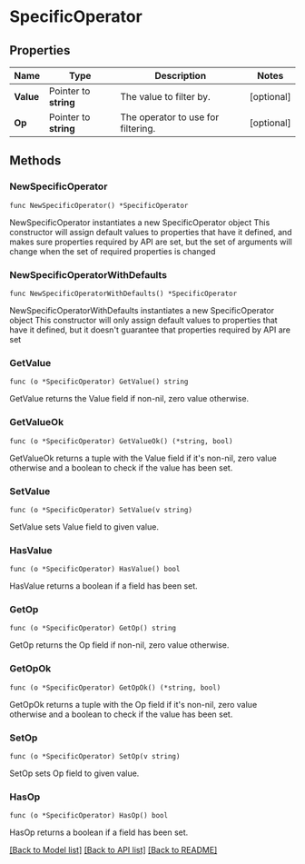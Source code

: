 # SpecificOperator

## Properties

Name | Type | Description | Notes
------------ | ------------- | ------------- | -------------
**Value** | Pointer to **string** | The value to filter by. | [optional] 
**Op** | Pointer to **string** | The operator to use for filtering. | [optional] 

## Methods

### NewSpecificOperator

`func NewSpecificOperator() *SpecificOperator`

NewSpecificOperator instantiates a new SpecificOperator object
This constructor will assign default values to properties that have it defined,
and makes sure properties required by API are set, but the set of arguments
will change when the set of required properties is changed

### NewSpecificOperatorWithDefaults

`func NewSpecificOperatorWithDefaults() *SpecificOperator`

NewSpecificOperatorWithDefaults instantiates a new SpecificOperator object
This constructor will only assign default values to properties that have it defined,
but it doesn't guarantee that properties required by API are set

### GetValue

`func (o *SpecificOperator) GetValue() string`

GetValue returns the Value field if non-nil, zero value otherwise.

### GetValueOk

`func (o *SpecificOperator) GetValueOk() (*string, bool)`

GetValueOk returns a tuple with the Value field if it's non-nil, zero value otherwise
and a boolean to check if the value has been set.

### SetValue

`func (o *SpecificOperator) SetValue(v string)`

SetValue sets Value field to given value.

### HasValue

`func (o *SpecificOperator) HasValue() bool`

HasValue returns a boolean if a field has been set.

### GetOp

`func (o *SpecificOperator) GetOp() string`

GetOp returns the Op field if non-nil, zero value otherwise.

### GetOpOk

`func (o *SpecificOperator) GetOpOk() (*string, bool)`

GetOpOk returns a tuple with the Op field if it's non-nil, zero value otherwise
and a boolean to check if the value has been set.

### SetOp

`func (o *SpecificOperator) SetOp(v string)`

SetOp sets Op field to given value.

### HasOp

`func (o *SpecificOperator) HasOp() bool`

HasOp returns a boolean if a field has been set.


[[Back to Model list]](../README.md#documentation-for-models) [[Back to API list]](../README.md#documentation-for-api-endpoints) [[Back to README]](../README.md)


